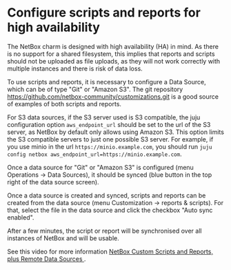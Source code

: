 # Configure scripts and reports for high availability

The NetBox charm is designed with high availability (HA) in mind. As there is no support
for a shared filesystem, this implies that reports and scripts should not be uploaded as file uploads,
as they will not work correctly with multiple instances and there is risk of data loss.

To use scripts and reports, it is necessary to configure a Data Source, which can be of type 
"Git" or "Amazon S3". The git repository https://github.com/netbox-community/customizations.git is
a good source of examples of both scripts and reports.

For S3 data sources, if the S3 server used is S3 compatible, the juju configuration
option `aws_endpoint_url` should be set to the url of the S3 server, as NetBox by default only
allows using Amazon S3. This option limits the S3 compatible servers to just one possible 
S3 server. For example, if you use minio in the url `https://minio.example.com`, you
should run `juju config netbox aws_endpoint_url=https://minio.example.com`.

Once a data source for "Git" or "Amazon S3" is configured (menu Operations -> Data Sources),
it should be synced (blue button in the top right of the data source screen).

Once a data source is created and synced, scripts and reports can be created from the 
data source (menu Customization -> reports & scripts). For that, select the file in the data
source and click the checkbox "Auto sync enabled".

After a few minutes, the script or report will be synchronised over all instances of NetBox and
will be usable.

See this video for more information [NetBox Custom Scripts and Reports, plus Remote Data Sources
](https://www.youtube.com/watch?v=jxsFwyMk18k).